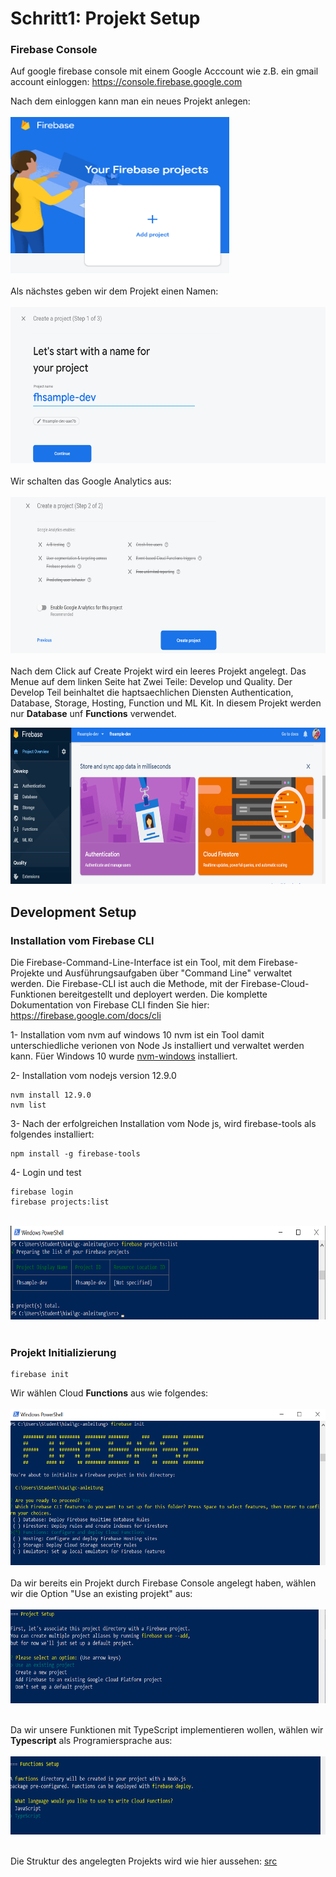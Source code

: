 # Schritt1: Projekt Setup

### Firebase Console
Auf google firebase console mit einem Google Acccount wie z.B. ein gmail account einloggen: https://console.firebase.google.com

Nach dem einloggen kann man ein neues Projekt anlegen:
<br/>
<br/>
<img src="./images/1-newproject.png" width="350" height="250" />
<br/>
<br/>
Als nächstes geben wir dem Projekt einen Namen:
<br/>
<br/>
<img src="./images/2-newproject-name.png" width="600" height="250" />
<br/>
<br/>
Wir schalten das Google Analytics aus:
<br/>
<br/>
<img src="./images/3-newproject-disable-analytics.png" width="600" height="250" />
<br/>
<br/>
Nach dem Click auf Create Projekt wird ein leeres Projekt angelegt. Das Menue auf dem linken Seite hat Zwei Teile: Develop und Quality. Der Develop Teil beinhaltet die haptsaechlichen Diensten Authentication, Database, Storage, Hosting, Function und ML Kit. In diesem Projekt werden nur **Database** unf **Functions** verwendet.

<img src="./images/4-newproject-finished.png" width="600" height="250" />

## Development Setup
### Installation vom Firebase CLI
Die Firebase-Command-Line-Interface ist ein Tool, mit dem Firebase-Projekte und Ausführungsaufgaben über "Command Line" verwaltet werden. Die Firebase-CLI ist auch die Methode, mit der Firebase-Cloud-Funktionen bereitgestellt und deployert werden. Die komplette Dokumentation von Firebase CLI finden Sie hier: https://firebase.google.com/docs/cli

1- Installation vom nvm auf windows 10
nvm ist ein Tool damit unterschiedliche verionen von Node Js installiert und verwaltet werden kann. Füer Windows 10 wurde [nvm-windows](https://github.com/coreybutler/nvm-windows) installiert.

2- Installation vom nodejs version 12.9.0
```
nvm install 12.9.0
nvm list
```
3- Nach der erfolgreichen Installation vom Node js, wird firebase-tools als folgendes installiert:
```
npm install -g firebase-tools
```

4- Login und test
```
firebase login
firebase projects:list
```
<br/>
<img src="./images/5-firebase-listp.png" width="700" height="150" />
<br/>
<br/>

### Projekt Initializierung
```
firebase init
```
Wir wählen Cloud **Functions** aus wie folgendes:
<br/>
<br/>
<img src="./images/6-firebase-init-1.png" width="700" height="250" />
<br/>
<br/>
Da wir bereits ein Projekt durch Firebase Console angelegt haben, wählen wir die Option "Use an existing projekt" aus:
<br/>
<br/>
<img src="./images/7-firebase-init-2.png" width="700" height="150" />
<br/>
<br/>

Da wir unsere Funktionen mit TypeScript implementieren wollen, wählen wir **Typescript** als Programiersprache aus:
<br/>
<br/>
<img src="./images/8-firebase-init-3.png" width="700" height="125" />
<br/>
<br/>

Die Struktur des angelegten Projekts wird wie hier aussehen: [src](https://github.com/fmzadeh/gc-anleitung/tree/393bdbfd660ac8e261fbd6d2e530ac3ac170c43c/src)
